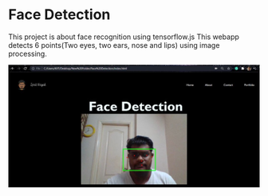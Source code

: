 # Face Detection
This project is about face recognition using tensorflow.js
This webapp detects 6 points(Two eyes, two ears, nose and lips) using image processing.


<img src="images\ipsit_faceDetection.jpeg">
